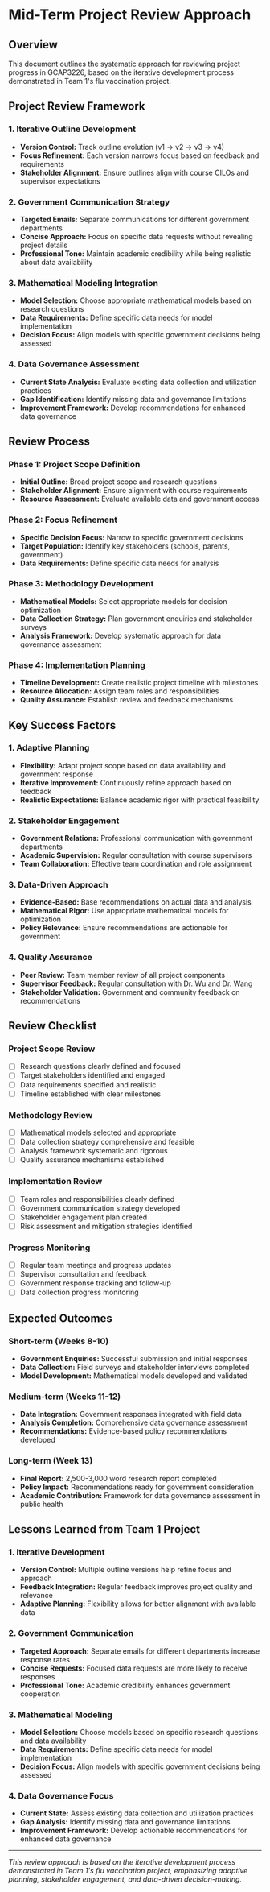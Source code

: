 # Mid-Term Project Review Approach

## Overview
This document outlines the systematic approach for reviewing project progress in GCAP3226, based on the iterative development process demonstrated in Team 1's flu vaccination project.

## Project Review Framework

### 1. **Iterative Outline Development**
- **Version Control:** Track outline evolution (v1 → v2 → v3 → v4)
- **Focus Refinement:** Each version narrows focus based on feedback and requirements
- **Stakeholder Alignment:** Ensure outlines align with course CILOs and supervisor expectations

### 2. **Government Communication Strategy**
- **Targeted Emails:** Separate communications for different government departments
- **Concise Approach:** Focus on specific data requests without revealing project details
- **Professional Tone:** Maintain academic credibility while being realistic about data availability

### 3. **Mathematical Modeling Integration**
- **Model Selection:** Choose appropriate mathematical models based on research questions
- **Data Requirements:** Define specific data needs for model implementation
- **Decision Focus:** Align models with specific government decisions being assessed

### 4. **Data Governance Assessment**
- **Current State Analysis:** Evaluate existing data collection and utilization practices
- **Gap Identification:** Identify missing data and governance limitations
- **Improvement Framework:** Develop recommendations for enhanced data governance

## Review Process

### Phase 1: Project Scope Definition
- **Initial Outline:** Broad project scope and research questions
- **Stakeholder Alignment:** Ensure alignment with course requirements
- **Resource Assessment:** Evaluate available data and government access

### Phase 2: Focus Refinement
- **Specific Decision Focus:** Narrow to specific government decisions
- **Target Population:** Identify key stakeholders (schools, parents, government)
- **Data Requirements:** Define specific data needs for analysis

### Phase 3: Methodology Development
- **Mathematical Models:** Select appropriate models for decision optimization
- **Data Collection Strategy:** Plan government enquiries and stakeholder surveys
- **Analysis Framework:** Develop systematic approach for data governance assessment

### Phase 4: Implementation Planning
- **Timeline Development:** Create realistic project timeline with milestones
- **Resource Allocation:** Assign team roles and responsibilities
- **Quality Assurance:** Establish review and feedback mechanisms

## Key Success Factors

### 1. **Adaptive Planning**
- **Flexibility:** Adapt project scope based on data availability and government response
- **Iterative Improvement:** Continuously refine approach based on feedback
- **Realistic Expectations:** Balance academic rigor with practical feasibility

### 2. **Stakeholder Engagement**
- **Government Relations:** Professional communication with government departments
- **Academic Supervision:** Regular consultation with course supervisors
- **Team Collaboration:** Effective team coordination and role assignment

### 3. **Data-Driven Approach**
- **Evidence-Based:** Base recommendations on actual data and analysis
- **Mathematical Rigor:** Use appropriate mathematical models for optimization
- **Policy Relevance:** Ensure recommendations are actionable for government

### 4. **Quality Assurance**
- **Peer Review:** Team member review of all project components
- **Supervisor Feedback:** Regular consultation with Dr. Wu and Dr. Wang
- **Stakeholder Validation:** Government and community feedback on recommendations

## Review Checklist

### Project Scope Review
- [ ] Research questions clearly defined and focused
- [ ] Target stakeholders identified and engaged
- [ ] Data requirements specified and realistic
- [ ] Timeline established with clear milestones

### Methodology Review
- [ ] Mathematical models selected and appropriate
- [ ] Data collection strategy comprehensive and feasible
- [ ] Analysis framework systematic and rigorous
- [ ] Quality assurance mechanisms established

### Implementation Review
- [ ] Team roles and responsibilities clearly defined
- [ ] Government communication strategy developed
- [ ] Stakeholder engagement plan created
- [ ] Risk assessment and mitigation strategies identified

### Progress Monitoring
- [ ] Regular team meetings and progress updates
- [ ] Supervisor consultation and feedback
- [ ] Government response tracking and follow-up
- [ ] Data collection progress monitoring

## Expected Outcomes

### Short-term (Weeks 8-10)
- **Government Enquiries:** Successful submission and initial responses
- **Data Collection:** Field surveys and stakeholder interviews completed
- **Model Development:** Mathematical models developed and validated

### Medium-term (Weeks 11-12)
- **Data Integration:** Government responses integrated with field data
- **Analysis Completion:** Comprehensive data governance assessment
- **Recommendations:** Evidence-based policy recommendations developed

### Long-term (Week 13)
- **Final Report:** 2,500-3,000 word research report completed
- **Policy Impact:** Recommendations ready for government consideration
- **Academic Contribution:** Framework for data governance assessment in public health

## Lessons Learned from Team 1 Project

### 1. **Iterative Development**
- **Version Control:** Multiple outline versions help refine focus and approach
- **Feedback Integration:** Regular feedback improves project quality and relevance
- **Adaptive Planning:** Flexibility allows for better alignment with available data

### 2. **Government Communication**
- **Targeted Approach:** Separate emails for different departments increase response rates
- **Concise Requests:** Focused data requests are more likely to receive responses
- **Professional Tone:** Academic credibility enhances government cooperation

### 3. **Mathematical Modeling**
- **Model Selection:** Choose models based on specific research questions and data availability
- **Data Requirements:** Define specific data needs for model implementation
- **Decision Focus:** Align models with specific government decisions being assessed

### 4. **Data Governance Focus**
- **Current State:** Assess existing data collection and utilization practices
- **Gap Analysis:** Identify missing data and governance limitations
- **Improvement Framework:** Develop actionable recommendations for enhanced data governance

---

*This review approach is based on the iterative development process demonstrated in Team 1's flu vaccination project, emphasizing adaptive planning, stakeholder engagement, and data-driven decision-making.*
